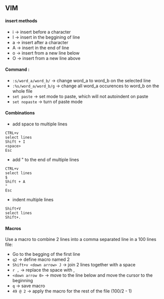 ## VIM
#### insert methods
* i -> insert before a character
* I -> insert in the beggining of line
* a -> insert after a character 
* A -> insert in the end of line
* o -> insert from a new line below
* O -> insert from a new line above

#### Command :
* `:s/word_a/word_b/` -> change word_a to word_b on the selected line
* `:%s/word_a/word_b/g` -> change all word_a occurences to word_b on the whole file
* `set paste` -> set mode to paste, which will not autoindent on paste
* `set nopaste` -> turn of paste mode

#### Combinations 
* add space to multiple lines
```
CTRL+v
select lines
Shift + I
<space>
Esc
```

* add " to the end of multiple lines
```
CTRL+v
select lines
$
Shift + A
"
Esc
```

* indent multiple lines
```
Shift+V
select lines
Shift+.
```

#### Macros
Use a macro to combine 2 lines into a comma separated line in a 100 lines file:
* Go to the begging of the first line
* `q2` -> define macro named 2
* `Shift+v <down arrow> J` -> join 2 lines together with a space
* `r ,` -> replace the space with ,
* `<down arrow 0>` -> move to the line below and move the cursor to the beginning
* `q` -> save macro
* `49 @ 2` -> apply the macro for the rest of the file (100/2 - 1)
